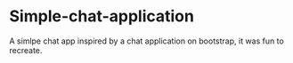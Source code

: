 # Simple-chat-application
A simlpe chat app inspired by a chat application on bootstrap, it was fun to recreate.
